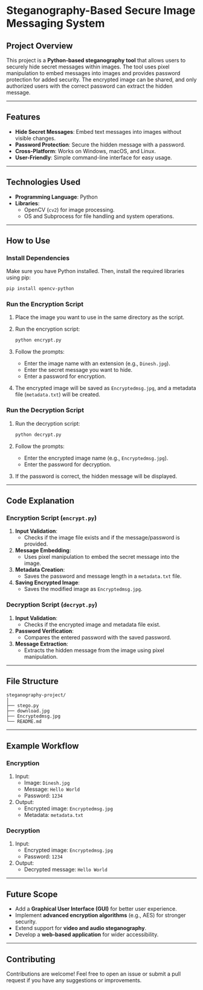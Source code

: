 # **Steganography-Based Secure Image Messaging System**

## **Project Overview**
This project is a **Python-based steganography tool** that allows users to securely hide secret messages within images. The tool uses pixel manipulation to embed messages into images and provides password protection for added security. The encrypted image can be shared, and only authorized users with the correct password can extract the hidden message.

---

## **Features**
- **Hide Secret Messages**: Embed text messages into images without visible changes.
- **Password Protection**: Secure the hidden message with a password.
- **Cross-Platform**: Works on Windows, macOS, and Linux.
- **User-Friendly**: Simple command-line interface for easy usage.

---

## **Technologies Used**
- **Programming Language**: Python
- **Libraries**:
  - OpenCV (`cv2`) for image processing.
  - OS and Subprocess for file handling and system operations.

---

## **How to Use**


### **Install Dependencies**
Make sure you have Python installed. Then, install the required libraries using pip:
```bash
pip install opencv-python
```

### **Run the Encryption Script**
1. Place the image you want to use in the same directory as the script.
2. Run the encryption script:
   ```bash
   python encrypt.py
   ```
3. Follow the prompts:
   - Enter the image name with an extension (e.g., `Dinesh.jpg`).
   - Enter the secret message you want to hide.
   - Enter a password for encryption.

4. The encrypted image will be saved as `Encryptedmsg.jpg`, and a metadata file (`metadata.txt`) will be created.

### **Run the Decryption Script**
1. Run the decryption script:
   ```bash
   python decrypt.py
   ```
2. Follow the prompts:
   - Enter the encrypted image name (e.g., `Encryptedmsg.jpg`).
   - Enter the password for decryption.

3. If the password is correct, the hidden message will be displayed.

---

## **Code Explanation**

### **Encryption Script (`encrypt.py`)**
1. **Input Validation**:
   - Checks if the image file exists and if the message/password is provided.
2. **Message Embedding**:
   - Uses pixel manipulation to embed the secret message into the image.
3. **Metadata Creation**:
   - Saves the password and message length in a `metadata.txt` file.
4. **Saving Encrypted Image**:
   - Saves the modified image as `Encryptedmsg.jpg`.

### **Decryption Script (`decrypt.py`)**
1. **Input Validation**:
   - Checks if the encrypted image and metadata file exist.
2. **Password Verification**:
   - Compares the entered password with the saved password.
3. **Message Extraction**:
   - Extracts the hidden message from the image using pixel manipulation.

---

## **File Structure**
```
steganography-project/
│
├── stego.py                  
├── download.jpg             
├── Encryptedmsg.jpg          
└── README.md                 
```

---

## **Example Workflow**

### **Encryption**
1. Input:
   - Image: `Dinesh.jpg`
   - Message: `Hello World`
   - Password: `1234`
2. Output:
   - Encrypted image: `Encryptedmsg.jpg`
   - Metadata: `metadata.txt`

### **Decryption**
1. Input:
   - Encrypted image: `Encryptedmsg.jpg`
   - Password: `1234`
2. Output:
   - Decrypted message: `Hello World`

---

## **Future Scope**
- Add a **Graphical User Interface (GUI)** for better user experience.
- Implement **advanced encryption algorithms** (e.g., AES) for stronger security.
- Extend support for **video and audio steganography**.
- Develop a **web-based application** for wider accessibility.

---

## **Contributing**
Contributions are welcome! Feel free to open an issue or submit a pull request if you have any suggestions or improvements.
